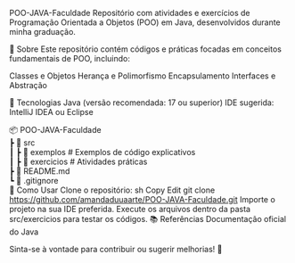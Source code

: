 POO-JAVA-Faculdade
Repositório com atividades e exercícios de Programação Orientada a Objetos (POO) em Java, desenvolvidos durante minha graduação.

📌 Sobre
Este repositório contém códigos e práticas focadas em conceitos fundamentais de POO, incluindo:

Classes e Objetos
Herança e Polimorfismo
Encapsulamento
Interfaces e Abstração

🚀 Tecnologias
Java (versão recomendada: 17 ou superior)
IDE sugerida: IntelliJ IDEA ou Eclipse

📦 POO-JAVA-Faculdade  
 ┣ 📂 src  
 ┃ ┣ 📂 exemplos   # Exemplos de código explicativos  
 ┃ ┣ 📂 exercicios # Atividades práticas  
 ┣ 📜 README.md  
 ┗ 📜 .gitignore  
🔧 Como Usar
Clone o repositório:
sh
Copy
Edit
git clone https://github.com/amandaduuaarte/POO-JAVA-Faculdade.git
Importe o projeto na sua IDE preferida.
Execute os arquivos dentro da pasta src/exercicios para testar os códigos.
📚 Referências
Documentação oficial do Java

Sinta-se à vontade para contribuir ou sugerir melhorias! 🚀
